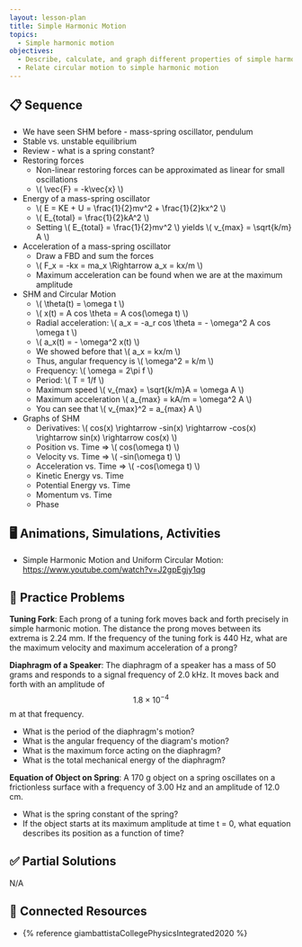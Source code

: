 ```yaml
---
layout: lesson-plan
title: Simple Harmonic Motion
topics:
  - Simple harmonic motion
objectives:
  - Describe, calculate, and graph different properties of simple harmonic motion
  - Relate circular motion to simple harmonic motion
---
```


## 📋 Sequence

* We have seen SHM before - mass-spring oscillator, pendulum
* Stable vs. unstable equilibrium
* Review - what is a spring constant?
* Restoring forces
  * Non-linear restoring forces can be approximated as linear for small oscillations
  * \\( \vec{F} = -k\vec{x} \\)
* Energy of a mass-spring oscillator
  * \\( E = KE + U = \frac{1}{2}mv^2 + \frac{1}{2}kx^2 \\)
  * \\( E_{total} = \frac{1}{2}kA^2 \\)
  * Setting \\( E_{total} = \frac{1}{2}mv^2 \\) yields \\( v_{max} = \sqrt{k/m} A \\)
* Acceleration of a mass-spring oscillator
  * Draw a FBD and sum the forces
  * \\( F_x = -kx = ma_x \Rightarrow a_x = kx/m \\)
  * Maximum acceleration can be found when we are at the maximum amplitude
* SHM and Circular Motion
  * \\( \theta(t) = \omega t \\)
  * \\( x(t) = A cos \theta = A cos(\omega t) \\)
  * Radial acceleration: \\( a_x = -a_r cos \theta = - \omega^2 A cos \omega t \\)
  * \\( a_x(t) = - \omega^2 x(t) \\)
  * We showed before that \\( a_x = kx/m \\)
  * Thus, angular frequency is \\( \omega^2 = k/m \\)
  * Frequency: \\( \omega = 2\pi f \\)
  * Period: \\( T = 1/f \\)
  * Maximum speed \\( v_{max} = \sqrt{k/m}A = \omega A \\)
  * Maximum acceleration \\( a_{max} = kA/m = \omega^2 A \\)
  * You can see that \\( v_{max}^2 = a_{max} A \\)
* Graphs of SHM
  * Derivatives: \\( cos(x) \rightarrow -sin(x) \rightarrow -cos(x) \rightarrow sin(x) \rightarrow cos(x) \\)
  * Position vs. Time => \\( cos(\omega t) \\)
  * Velocity vs. Time => \\( -sin(\omega t) \\)
  * Acceleration vs. Time => \\( -cos(\omega t) \\)
  * Kinetic Energy vs. Time
  * Potential Energy vs. Time
  * Momentum vs. Time
  * Phase

## 🖥️ Animations, Simulations, Activities

* Simple Harmonic Motion and Uniform Circular Motion: <https://www.youtube.com/watch?v=J2gpEgjy1qg>

## 📝 Practice Problems

**Tuning Fork**: Each prong of a tuning fork moves back and forth precisely in simple harmonic motion. The distance the prong moves between its extrema is 2.24 mm. If the frequency of the tuning fork is 440 Hz, what are the maximum velocity and maximum acceleration of a prong?

**Diaphragm of a Speaker**: The diaphragm of a speaker has a mass of 50 grams and responds to a signal frequency of 2.0 kHz. It moves back and forth with an amplitude of $$1.8 \times 10^{-4}$$ m at that frequency.

* What is the period of the diaphragm's motion?
* What is the angular frequency of the diagram's motion?
* What is the maximum force acting on the diaphragm?
* What is the total mechanical energy of the diaphragm?

**Equation of Object on Spring**: A 170 g object on a spring oscillates on a frictionless surface with a frequency of 3.00 Hz and an amplitude of 12.0 cm.

* What is the spring constant of the spring?
* If the object starts at its maximum amplitude at time t = 0, what equation describes its position as a function of time?

## ✅ Partial Solutions

N/A

## 📘 Connected Resources

* {% reference giambattistaCollegePhysicsIntegrated2020 %}
